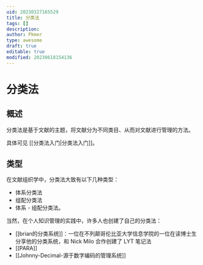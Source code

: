 ```yaml
---
uid: 20230327165529
title: 分类法
tags: []
description: 
author: Pkmer
type: awesome
draft: true
editable: true
modified: 20230618154136
---
```


# 分类法

## 概述

分类法是基于文献的主题，将文献分为不同类目、从而对文献进行管理的方法。

具体可见 [[分类法入门|分类法入门]]。

## 类型

在文献组织学中，分类法大致有以下几种类型：

- 体系分类法
- 组配分类法
- 体系 - 组配分类法。

当然，在个人知识管理的实践中，许多人也创建了自己的分类法：

- [[brian的分类系统]]：一位在不列颠哥伦比亚大学信息学院的一位在读博士生分享他的分类系统，和 Nick Milo 合作创建了 LYT 笔记法
- [[PARA]]
- [[Johnny-Decimal-源于数字编码的管理系统]]